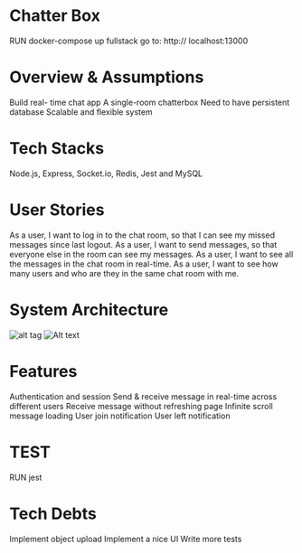 # Chatter Box

RUN docker-compose up fullstack
go to: http:// localhost:13000

# Overview & Assumptions
Build real- time chat app
    A single-room chatterbox
    Need to have persistent database
    Scalable and flexible system

# Tech Stacks 
Node.js, Express, Socket.io, Redis, Jest and MySQL

# User Stories
As a user, I want to log in to the chat room, so that I can see my missed messages since last logout.
As a user, I want to send messages, so that everyone else in the room can see my messages.
As a user, I want to see all the messages in the chat room in real-time.
As a user, I want to see how many users and who are they in the same chat room with me.

# System Architecture
![alt tag](https://imgur.com/a/AsYDR)
![Alt text](https://imgur.com/a/AsYDR)

# Features
Authentication and session
Send & receive message in real-time across different users
Receive message without refreshing page
Infinite scroll message loading
User join notification
User left notification

# TEST
   RUN  jest

# Tech Debts
Implement object upload
Implement a nice UI
Write more tests

